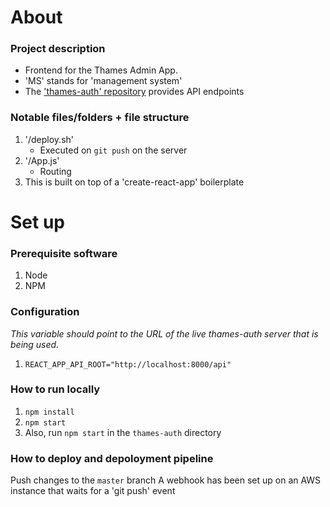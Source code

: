 # About

### Project description
- Frontend for the Thames Admin App.
- 'MS' stands for 'management system'
- The ['thames-auth' repository](https://github.com/Roundtable-Design/thames-auth) provides API endpoints

### Notable files/folders + file structure
1. '/deploy.sh'
    - Executed on `git push` on the server
2. '/App.js'
    - Routing
3. This is built on top of a 'create-react-app' boilerplate

# Set up

### Prerequisite software
1. Node
2. NPM

### Configuration
_This variable should point to the URL of the live thames-auth server that is being used._
1. `REACT_APP_API_ROOT="http://localhost:8000/api"`

### How to run locally
1. `npm install`
2. `npm start`
3. Also, run `npm start` in the `thames-auth` directory

### How to deploy and depoloyment pipeline
Push changes to the `master` branch
A webhook has been set up on an AWS instance that waits for a 'git push' event
